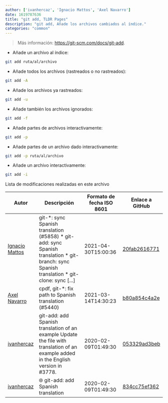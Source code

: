 ```yaml
---
author: ['ivanhercaz', 'Ignacio Mattos', 'Axel Navarro']
date: 1619787636
title: "git add, TLDR Pages"
description: "git add, Añade los archivos cambiados al índice."
categories: "common"
---
```

> Más información: <https://git-scm.com/docs/git-add>.

- Añade un archivo al índice:

```bash
git add ruta/al/archivo
```

- Añade todos los archivos (rastreados o no rastreados):

```bash
git add -A
```

- Añade los archivos ya rastreados:

```bash
git add -u
```

- Añade también los archivos ignorados:

```bash
git add -f
```

- Añade partes de archivos interactivamente:

```bash
git add -p
```

- Añade partes de un archivo dado interactivamente:

```bash
git add -p ruta/al/archivo
```

- Añade un archivo interactivamente:

```bash
git add -i
```
Lista de modificaciones realizadas en este archivo


Autor | Descripción | Formato de fecha ISO 8601 | Enlace a GitHub
------|-----|-----|-----
[Ignacio Mattos](mailto:69126302+Nacho-source@users.noreply.github.com) | git-*: sync Spanish translation (#5858) * git-add: sync Spanish translation * git-branch: sync Spanish translation * git-clone: sync [...] | 2021-04-30T15:00:36 | [20fab2616771](https://github.com/tldr-pages/tldr/commit/20fab2616771ff5675805ae452942d352f9df3d9)
[Axel Navarro](mailto:navarroaxel@gmail.com) | cpdf, git-*: fix path to Spanish translation (#5440) | 2021-03-14T14:30:23 | [b80a854c4a2e](https://github.com/tldr-pages/tldr/commit/b80a854c4a2e8973e26977b8373c5c46c8a55c70)
[ivanhercaz](mailto:ivan@ivanhercaz.com) | git-add: add Spanish translation of an example Update the file with translation of an example added in the English version in #3778. | 2020-02-09T01:49:30 | [053329ad3beb](https://github.com/tldr-pages/tldr/commit/053329ad3beb3f283a24bec4bacb1930c8c51fb3)
[ivanhercaz](mailto:ivan@ivanhercaz.com) | :globe_with_meridians: git-add: add Spanish translation | 2020-02-09T01:49:30 | [834cc75ef362](https://github.com/tldr-pages/tldr/commit/834cc75ef362bfe6b75b95192b59553f057dfe49)

